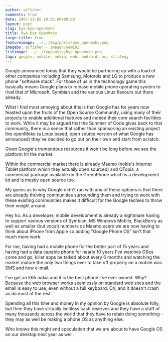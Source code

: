 ```yaml
---
author: ajfisher
comments: true
date: 2007-11-05 10:26:00+00:00
layout: post
slug: bye-bye-openmoko
title: Bye bye OpenMoko
large-title: true
featureimage: ../../img/posts/bye_openmoko.png
imageby: ajfisher - Imagen/Gemini
listimage: ../../img/posts/bye_openmoko.png
tags: google, mobile, nokia, web, android, os, strategy
---
```


Google announced today that they would be partnering up with a load of other
companies including Samsung, Motorola and LG to produce a new phone "software
stack". For those of us in the technology game this basically means Google
plans to release mobile phone operating system to rival that of Microsoft,
Symbian and the various Linux flavours out there already.

What I find most annoying about this is that Google has for years now feasted
upon the fruits of the Open Source Community, using many of their projects to
enable additional features and indeed their core search facilities to work.
While it may be argued that the Summer of Code gives back to that community,
there is a sense that rather than sponsoring an existing project like openMoko
(a Linux based, open source version of what Google has announced) they've
decided to go out on their own and start from scratch.

Given Google's tremendous resources it won't be long before we see the platform
hit the market.

Within the commercial market there is already Maemo (nokia's Internet Tablet
platform which they actually open sourced) and QTopia, a commercial package
available on the GreenPhone which is a development kit and is mostly open
source too.

My guess as to why Google didn't run with any of these options is that there
are already thriving communities surrounding them and trying to work with these
existing communities makes it difficult for the Google techies to throw their
weight around.

Hey ho. As a developer, mobile development is already a nightmare having to
support various versions of Symbian, MS Windows Mobile, BlackBerry as well as
smaller (but vocal) numbers os Maemo users we are now having to think about
iPhone from Apple so adding "Google Phone OS" isn't that much more work.

For me, having had a mobile phone for the better part of 15 years and having
had a data capable phone for nearly 10 years I've watches OSes come and go,
killer apps be talked about every 6 months and watching the market mature the
only two things ever to take off properly on a mobile was SMS and now e-mail.

I've got an E65 nokia and it is the best phone I've ever owned. Why? Because
the web browser works seamlessly on standard web sites and the email is easy to
use, even without a full keyboard. Oh, and it doesn't crash as do most of the
rest.

Spending all this time and money in my opinion by Google is absolute folly, but
then they have virtually limitless cash reserves and they have a staff of many
thousands across the world that they have to retain doing something - they may
as well be making a phone OS as anything else.

Who knows this might end speculation that we are about to have Google OS on our
desktop next year as well.
